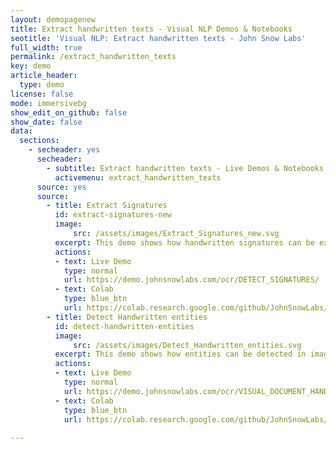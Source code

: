 ```yaml
---
layout: demopagenew
title: Extract handwritten texts - Visual NLP Demos & Notebooks
seotitle: 'Visual NLP: Extract handwritten texts - John Snow Labs'
full_width: true
permalink: /extract_handwritten_texts
key: demo
article_header:
  type: demo
license: false
mode: immersivebg
show_edit_on_github: false
show_date: false
data:
  sections:  
    - secheader: yes
      secheader:
        - subtitle: Extract handwritten texts - Live Demos & Notebooks
          activemenu: extract_handwritten_texts
      source: yes
      source: 
        - title: Extract Signatures
          id: extract-signatures-new
          image: 
              src: /assets/images/Extract_Signatures_new.svg
          excerpt: This demo shows how handwritten signatures can be extracted from image/pdf documents using Spark OCR.
          actions:
          - text: Live Demo
            type: normal
            url: https://demo.johnsnowlabs.com/ocr/DETECT_SIGNATURES/
          - text: Colab
            type: blue_btn
            url: https://colab.research.google.com/github/JohnSnowLabs/spark-ocr-workshop/blob/3.6.0/jupyter/SparkOcrImageSignatureDetection.ipynb
        - title: Detect Handwritten entities
          id: detect-handwritten-entities 
          image: 
              src: /assets/images/Detect_Handwritten_entities.svg
          excerpt: This demo shows how entities can be detected in image or pdf documents using Spark OCR.
          actions:
          - text: Live Demo
            type: normal
            url: https://demo.johnsnowlabs.com/ocr/VISUAL_DOCUMENT_HANDWRITTEN_NER/
          - text: Colab
            type: blue_btn
            url: https://colab.research.google.com/github/JohnSnowLabs/spark-ocr-workshop/blob/3.6.0/jupyter/SparkOcrImageHandwrittenDetection.ipynb
        
---
```

